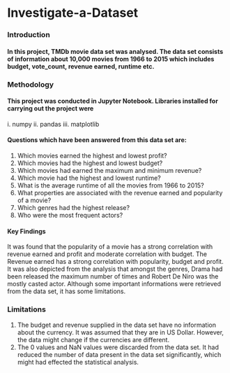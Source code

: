 # Investigate-a-Dataset

### Introduction

#### In this project, TMDb movie data set was analysed. The data set consists of information about 10,000 movies from 1966 to 2015 which includes budget, vote_count, revenue earned, runtime etc.

### Methodology

#### This project was conducted in Jupyter Notebook. Libraries installed for carrying out the project were
i. numpy
ii. pandas
iii. matplotlib

#### Questions which have been answered from this data set are:
1. Which movies earned the highest and lowest profit?
2. Which movies had the highest and lowest budget?
3. Which movies had earned the maximum and minimum revenue?
4. Which movie had the highest and lowest runtime?
5. What is the average runtime of all the movies from 1966 to 2015?
6. What properties are associated with the revenue earned and popularity of a movie?
7. Which genres had the highest release?
8. Who were the most frequent actors?

#### Key Findings
It was found that the popularity of a movie has a strong correlation with revenue earned and profit and moderate correlation with budget. The Revenue earned has a strong correlation with popularity, budget and profit. It was also depicted from the analysis that amongst the genres, Drama had been released the maximum number of times and Robert De Niro was the mostly casted actor.
Although some important informations were retrieved from the data set, it has some limitations.

### Limitations
1. The budget and revenue supplied in the data set have no information about the currency. It was assumed that they are in US Dollar. However, the data might change if the currencies are different. 
2. The 0 values and NaN values were discarded from the data set. It had reduced the number of data present in the data set significantly, which might had effected the statistical analysis.
